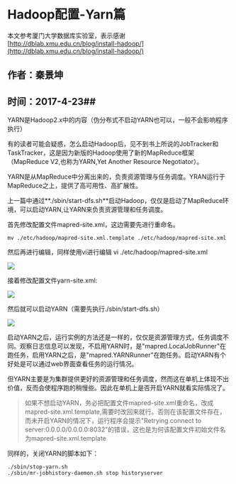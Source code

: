 # Hadoop配置-Yarn篇 #

本文参考厦门大学数据库实验室，表示感谢 [http://dblab.xmu.edu.cn/blog/install-hadoop/](http://dblab.xmu.edu.cn/blog/install-hadoop/)

## 作者：秦景坤 ##
## 时间：2017-4-23##

YARN是Hadoop2.x中的内容（伪分布式不启动YARN也可以，一般不会影响程序执行）

有的读者可能会疑惑，怎么启动Hadoop后，见不到书上所说的JobTracker和TaskTracker，这是因为新版的Hadoop使用了新的MapReduce框架（MapReduce V2,也称为YARN,Yet Another Resource Negotiator）。

YARN是从MapReduce中分离出来的，负责资源管理与任务调度。YRAN运行于MapReduce之上，提供了高可用性、高扩展性。

上一篇中通过**./sbin/start-dfs.sh**启动Hadoop，仅仅是启动了MapReduce环境，可以启动YARN,让YARN来负责资源管理和任务调度。

首先修改配置文件mapred-site.xml，这边需要先进行重命名。

	mv ./etc/hadoop/mapred-site.xml.template ./etc/hadoop/mapred-site.xml

然后再进行编辑，同样使用vi进行编辑 vi ./etc/hadoop/mapred-site.xml

![](http://i.imgur.com/SdzkwD4.png)

接着修改配置文件yarn-site.xml:

![](http://i.imgur.com/28g6LHR.png)

然后就可以启动YARN（需要先执行./sbin/start-dfs.sh）

![](http://i.imgur.com/VlaqPoW.png)

启动YARN之后，运行实例的方法还是一样的，仅仅是资源管理方式，任务调度不同。观察日志信息可以发现，不启用YARN时，是"mapred.LocalJobRunner"在跑任务，启用YARN之后，是"mapred.YARNRunner"在跑任务。启动YARN有个好处是可以通过web界面查看任务的运行情况。

但YARN主要是为集群提供更好的资源管理和任务调度，然而这在单机上体现不出价值，反而会使程序跑的稍慢些。因此在单机上是否开启YARN就看实际情况了。

> 如果不想启动YARN，务必把配置文件mapred-site.xml重命名，改成mapred-site.xml.template,需要时改回来就行。否则在该配置文件存在，而未开启YARN的情况下，运行程序会提示"Retrying connect to server:0.0.0.0/0.0.0.0:8032"的错误，这也是为何该配置文件初始文件名为mapred-site.xml.template

同样的，关闭YARN的脚本如下：

	./sbin/stop-yarn.sh
	./sbin/mr-jobhistory-daemon.sh stop historyserver

